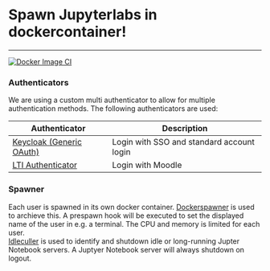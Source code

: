 # Spawn Jupyterlabs in dockercontainer!
---
[![Docker Image CI](https://github.com/fhswf/jupyterhub/actions/workflows/docker-image-ci.yml/badge.svg)](https://github.com/fhswf/jupyterhub/actions/workflows/docker-image-ci.yml)

	
### Authenticators
We are using a custom multi authenticator to allow for multiple authentication methods. The following authenticators are used:

| Authenticator | Description |
| - | - |
| [Keycloak (Generic OAuth)](https://github.com/jupyterhub/oauthenticator/blob/main/oauthenticator/generic.py) | Login with SSO and standard account login |
| [LTI Authenticator](https://github.com/jupyterhub/ltiauthenticator) | Login with Moodle |

### Spawner
Each user is spawned in its own docker container. [Dockerspawner](https://github.com/jupyterhub/dockerspawner) is used to archieve this. A prespawn hook will be executed to set the displayed name of the user in e.g. a terminal. The CPU and memory is limited for each user.<br>
[Idleculler](https://github.com/jupyterhub/jupyterhub-idle-culler) is used to identify and shutdown idle or long-running Jupter Notebook servers.
A Juptyer Notebook server will always shutdown on logout.